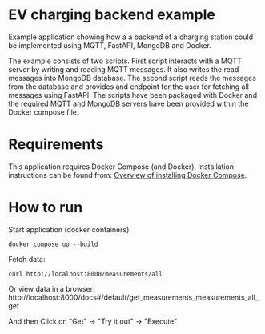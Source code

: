 # EV charging backend example
Example application showing how a a backend of a charging station could be implemented using MQTT, FastAPI, MongoDB and Docker.

The example consists of two scripts. First script interacts with a MQTT server by writing and reading MQTT messages. It also writes the read messages into MongoDB database. The second script reads the messages from the database and provides and endpoint for the user for fetching all messages using FastAPI. The scripts have been packaged with Docker and the required MQTT and MongoDB servers have been provided within the Docker compose file.


# Requirements
This application requires Docker Compose (and Docker). Installation instructions can be found from: [Overview of installing Docker Compose](https://docs.docker.com/compose/install/).

# How to run
Start application (docker containers):
```shell
docker compose up --build
```

Fetch data:
```
curl http://localhost:8000/measurements/all
```

Or view data in a browser:
http://localhost:8000/docs#/default/get_measurements_measurements_all_get

And then 
Click on "Get" -> "Try it out" -> "Execute"
